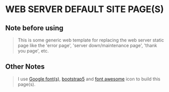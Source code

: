 # WEB SERVER DEFAULT SITE PAGE(S)

## Note before using

> This is some generic web template for replacing the web server static page like the 'error page', 'server down/maintenance page', 'thank you page', etc.

## Other Notes

> I use [Google font(s)](https://fonts.google.com/), [bootstrap5](https://getbootstrap.com/) and [font awesome](https://fontawesome.com/) icon to build this page(s).
